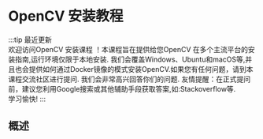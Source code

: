 # OpenCV 安装教程  

:::tip 最近更新  
欢迎访问OpenCV 安装课程 ！本课程旨在提供给您OpenCV 在多个主流平台的安装指南,运行环境仅限于本地安装. 我们会覆盖Windows、Ubuntu和macOS等,并且也会提供如何通过Docker镜像的模式安装OpenCV.如果您有任何问题，请到本课程交流社区进行提问. 我们会非常高兴回答你们的问题.
友情提醒：在正式提问前，建议您利用Google搜索或其他辅助手段获取答案,如:Stackoverflow等.  
学习愉快!
:::

## 概述   
